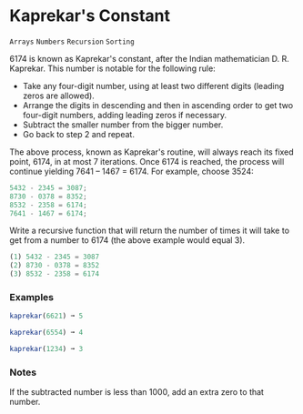 # Kaprekar's Constant

`Arrays` `Numbers` `Recursion` `Sorting`

6174 is known as Kaprekar's constant, after the Indian mathematician D. R. Kaprekar. This number is notable for the following rule:

- Take any four-digit number, using at least two different digits (leading zeros are allowed).
- Arrange the digits in descending and then in ascending order to get two four-digit numbers, adding leading zeros if necessary.
- Subtract the smaller number from the bigger number.
- Go back to step 2 and repeat.

The above process, known as Kaprekar's routine, will always reach its fixed point, 6174, in at most 7 iterations. Once 6174 is reached, the process will continue yielding 7641 – 1467 = 6174. For example, choose 3524:

```js
5432 - 2345 = 3087;
8730 - 0378 = 8352;
8532 - 2358 = 6174;
7641 - 1467 = 6174;
```

Write a recursive function that will return the number of times it will take to get from a number to 6174 (the above example would equal 3).

```js
(1) 5432 - 2345 = 3087
(2) 8730 - 0378 = 8352
(3) 8532 - 2358 = 6174
```

### Examples

```js
kaprekar(6621) ➞ 5

kaprekar(6554) ➞ 4

kaprekar(1234) ➞ 3
```

### Notes

If the subtracted number is less than 1000, add an extra zero to that number.

